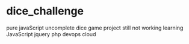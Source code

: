 # dice_challenge

pure javaScript
uncomplete dice game project
still not working
learning JavaScript
jquery
php
devops 
cloud 
